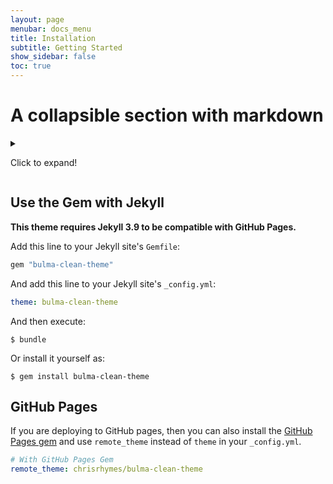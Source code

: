 ```yaml
---
layout: page
menubar: docs_menu
title: Installation
subtitle: Getting Started
show_sidebar: false
toc: true
---
```


# A collapsible section with markdown
<details>

  <summary>
  
  Click to expand!
  
  </summary>
  
  ## Heading
  1. A numbered
  2. list
     * With some
     * Sub bullets

    

</details>

## Use the Gem with Jekyll

**This theme requires Jekyll 3.9 to be compatible with GitHub Pages.**

Add this line to your Jekyll site's `Gemfile`:

```ruby
gem "bulma-clean-theme"
```

And add this line to your Jekyll site's `_config.yml`:

```yaml
theme: bulma-clean-theme
```

And then execute:

    $ bundle

Or install it yourself as:

    $ gem install bulma-clean-theme

## GitHub Pages

If you are deploying to GitHub pages, then you can also install the [GitHub Pages gem](https://github.com/github/pages-gem) and use `remote_theme` instead of `theme` in your `_config.yml`.

```yaml
# With GitHub Pages Gem
remote_theme: chrisrhymes/bulma-clean-theme
```


